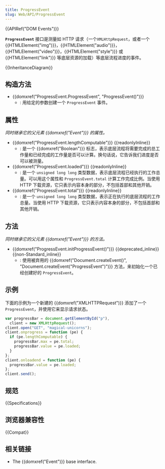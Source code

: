 ```yaml
---
title: ProgressEvent
slug: Web/API/ProgressEvent
---
```


{{APIRef("DOM Events")}}

**`ProgressEvent`** 接口是测量如 HTTP 请求（一个`XMLHttpRequest`，或者一个 {{HTMLElement("img")}}，{{HTMLElement("audio")}}，{{HTMLElement("video")}}，{{HTMLElement("style")}} 或 {{HTMLElement("link")}} 等底层资源的加载）等底层流程进度的事件。

{{InheritanceDiagram}}

## 构造方法

- {{domxref("ProgressEvent.ProgressEvent", "ProgressEvent()")}}
  - : 用给定的参数创建一个 `ProgressEvent` 事件。

## 属性

_同时继承它的父元素 {{domxref("Event")}} 的属性。_

- {{domxref("ProgressEvent.lengthComputable")}} {{readonlyInline}}
  - : 是一个 {{domxref("Boolean")}} 标志，表示底层流程将需要完成的总工作量和已经完成的工作量是否可以计算。换句话说，它告诉我们进度是否可以被测量。
- {{domxref("ProgressEvent.loaded")}} {{readonlyInline}}
  - : 是一个 `unsigned long long` 类型数据，表示底层流程已经执行的工作总量。可以用这个属性和 `ProgressEvent.total` 计算工作完成比例。当使用 HTTP 下载资源，它只表示内容本身的部分，不包括首部和其他开销。
- {{domxref("ProgressEvent.total")}} {{readonlyInline}}
  - : 是一个 `unsigned long long` 类型数据，表示正在执行的底层流程的工作总量。当使用 HTTP 下载资源，它只表示内容本身的部分，不包括首部和其他开销。

## 方法

_同时继承它的父元素 {{domxref("Event")}} 的方法。_

- {{domxref("ProgressEvent.initProgressEvent()")}} {{deprecated_inline}}{{non-Standard_inline}}
  - : 使用被弃用的 {{domxref("Document.createEvent()", "Document.createEvent(\"ProgressEvent\")")}} 方法，来初始化一个已经创建好的 `ProgressEvent`。

## 示例

下面的示例为一个新建的 {{domxref("XMLHTTPRequest")}} 添加了一个 `ProgressEvent`，并使用它来显示请求状态。

```js
var progressBar = document.getElementById("p"),
  client = new XMLHttpRequest();
client.open("GET", "magical-unicorns");
client.onprogress = function (pe) {
  if (pe.lengthComputable) {
    progressBar.max = pe.total;
    progressBar.value = pe.loaded;
  }
};
client.onloadend = function (pe) {
  progressBar.value = pe.loaded;
};
client.send();
```

## 规范

{{Specifications}}

## 浏览器兼容性

{{Compat}}

## 相关链接

- The {{domxref("Event")}} base interface.
